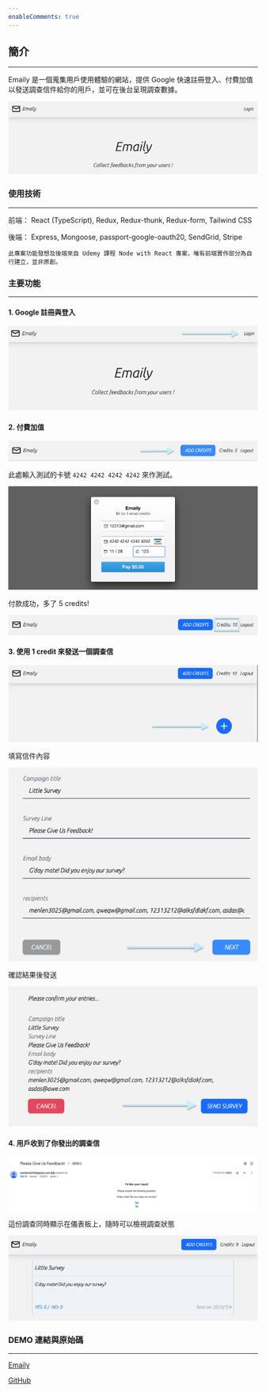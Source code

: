 ```yaml
---
enableComments: true
---
```


## 簡介

---

Emaily 是一個蒐集用戶使用體驗的網站，提供 Google 快速註冊登入、付費加值以發送調查信件給你的用戶，並可在後台呈現調查數據。

![img](./img/emaily10.png)

### 使用技術

---

前端： React (TypeScript), Redux, Redux-thunk, Redux-form, Tailwind CSS

後端： Express, Mongoose, passport-google-oauth20, SendGrid, Stripe

```
此專案功能發想及後端來自 Udemy 課程 Node with React 專案，唯有前端實作部分為自行建立，並非原創。
```

### 主要功能

---

#### 1. Google 註冊與登入

![img](./img/emaily01.png)

#### 2. 付費加值

![img](./img/emaily02.png)

此處輸入測試的卡號 `4242 4242 4242 4242` 來作測試。

![img](./img/emaily03.png)

付款成功，多了 5 credits!

![img](./img/emaily04.png)

#### 3. 使用 1 credit 來發送一個調查信

![img](./img/emaily05.png)

填寫信件內容

![img](./img/emaily06.png)

確認結果後發送

![img](./img/emaily07.png)

#### 4. 用戶收到了你發出的調查信

![img](./img/emaily09.png)

這份調查同時顯示在儀表板上，隨時可以檢視調查狀態

![img](./img/emaily08.png)

### DEMO 連結與原始碼

---

[Emaily](https://measly-letters-production.up.railway.app/surveys)

[GitHub](https://github.com/WenYHsieh/Emaily)
